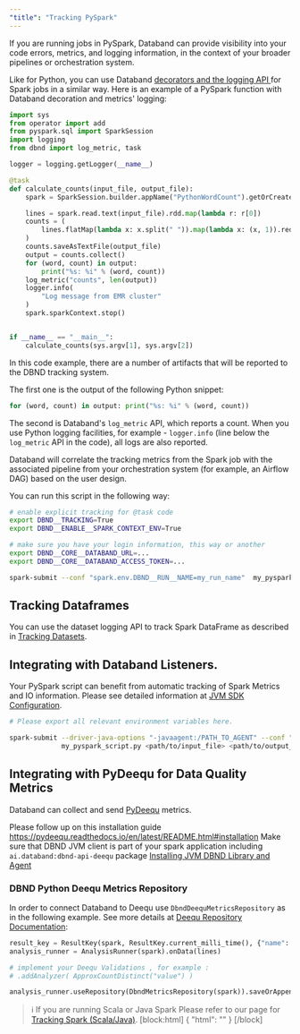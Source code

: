```yaml
---
"title": "Tracking PySpark"
---
```

If you are running jobs in PySpark, Databand can provide visibility into your code errors, metrics, and logging information, in the context of your broader pipelines or orchestration system.

Like for Python, you can use Databand [decorators and the logging API ](doc:python) for Spark jobs in a similar way. Here is an example of a PySpark function with Databand decoration and metrics' logging:

``` python
import sys
from operator import add
from pyspark.sql import SparkSession
import logging
from dbnd import log_metric, task

logger = logging.getLogger(__name__)

@task
def calculate_counts(input_file, output_file):
    spark = SparkSession.builder.appName("PythonWordCount").getOrCreate()

    lines = spark.read.text(input_file).rdd.map(lambda r: r[0])
    counts = (
        lines.flatMap(lambda x: x.split(" ")).map(lambda x: (x, 1)).reduceByKey(add)
    )
    counts.saveAsTextFile(output_file)
    output = counts.collect()
    for (word, count) in output:
        print("%s: %i" % (word, count))
    log_metric("counts", len(output))
    logger.info(
        "Log message from EMR cluster"
    )
    spark.sparkContext.stop()


if __name__ == "__main__":
    calculate_counts(sys.argv[1], sys.argv[2])
```

In this code example, there are a number of artifacts that will be reported to the DBND tracking system.
 
The first one is the output of the following Python snippet: 

```python 
for (word, count) in output: print("%s: %i" % (word, count))
```

The second is Databand's `log_metric` API, which reports a count. When you use Python logging facilities, for example - `logger.info` (line below the `log_metric` API in the code), all logs are also reported.

Databand will correlate the tracking metrics from the Spark job with the associated pipeline from your orchestration system (for example, an Airflow DAG) based on the user design.

You can run this script in the following way:
``` bash 
# enable explicit tracking for @task code
export DBND__TRACKING=True
export DBND__ENABLE__SPARK_CONTEXT_ENV=True

# make sure you have your login information, this way or another
export DBND__CORE__DATABAND_URL=...
export DBND__CORE__DATABAND_ACCESS_TOKEN=...

spark-submit --conf "spark.env.DBND__RUN__NAME=my_run_name"  my_pyspark_script.py <path/to/input_file> <path/to/output_file>
```

## Tracking Dataframes
You can use the dataset logging API to track Spark DataFrame as described in [Tracking Datasets](doc:tracking-python-datasets).
 

## Integrating with Databand Listeners.
Your PySpark script can benefit from automatic tracking of Spark Metrics and IO information. Please see detailed information at [JVM SDK Configuration](doc:jvm-sdk-configuration).

``` bash
# Please export all relevant environment variables here.

spark-submit --driver-java-options "-javaagent:/PATH_TO_AGENT" --conf "spark.sql.queryExecutionListeners=ai.databand.spark.DbndSparkQueryExecutionListener"  \
             my_pyspark_script.py <path/to/input_file> <path/to/output_file>
```


## Integrating with PyDeequ for Data Quality Metrics
Databand can collect and send [PyDeequ](https://github.com/awslabs/python-deequ/) metrics. 
 
Please follow up on this installation guide https://pydeequ.readthedocs.io/en/latest/README.html#installation
Make sure that DBND JVM client is part of your spark application including `ai.databand:dbnd-api-deequ` package [Installing JVM DBND Library and Agent](doc:installing-jvm-dbnd) 

### DBND Python Deequ Metrics Repository
In order to connect Databand to Deequ use `DbndDeequMetricsRepository` as in the following example. See more details at [Deequ Repository Documentation]( https://pydeequ.readthedocs.io/en/latest/README.html#repository):

``` python
result_key = ResultKey(spark, ResultKey.current_milli_time(), {"name": "words"})
analysis_runner = AnalysisRunner(spark).onData(lines)

# implement your Deequ Validations , for example : 
# .addAnalyzer( ApproxCountDistinct("value") )

analysis_runner.useRepository(DbndMetricsRepository(spark)).saveOrAppendResult(result_key).run()
```

> ℹ️ If you are running Scala or Java Spark
> Please refer to our page for [Tracking Spark (Scala/Java)](doc:jvm).
[block:html]
{
  "html": "<style>\n  pre {\n      border: 0.2px solid #ddd;\n      border-left: 3px solid #c796ff;\n      color: #0061a6;\n  }\n\n.CodeTabs_initial{\n  /* box shadows with with legacy browser support - just in case */\n    -webkit-box-shadow: 0 10px 6px -6px #777; /* for Safari 3-4, iOS 4.0.2 - 4.2, Android 2.3+ */\n     -moz-box-shadow: 0 10px 6px -6px #777; /* for Firefox 3.5 - 3.6 */\n          box-shadow: 0 10px 6px -6px #777;/* Opera 10.5, IE 9, Firefox 4+, Chrome 6+, iOS 5 */\n  }\n</style>"
}
[/block]